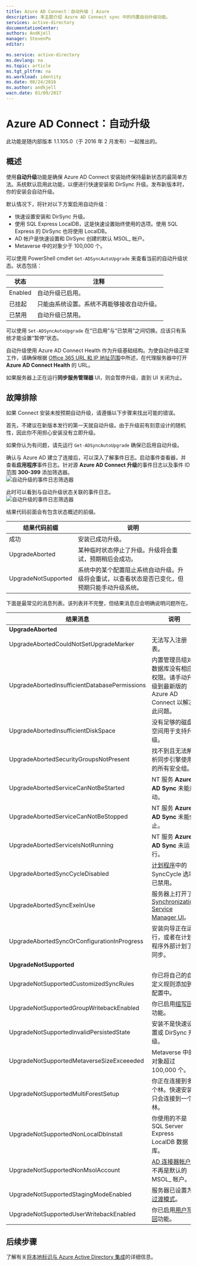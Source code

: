 ```yaml
---
title: Azure AD Connect：自动升级 | Azure
description: 本主题介绍 Azure AD Connect sync 中的内置自动升级功能。
services: active-directory
documentationCenter: 
authors: AndKjell
manager: StevenPo
editor: 

ms.service: active-directory
ms.devlang: na
ms.topic: article
ms.tgt_pltfrm: na
ms.workload: identity
ms.date: 08/24/2016
ms.author: andkjell
wacn.date: 01/09/2017
---
```


# Azure AD Connect：自动升级
此功能是随内部版本 1.1.105.0（于 2016 年 2 月发布）一起推出的。

## 概述
使用**自动升级**功能是确保 Azure AD Connect 安装始终保持最新状态的最简单方法。系统默认启用此功能，以便进行快速安装和 DirSync 升级。发布新版本时，你的安装会自动升级。

默认情况下，将针对以下方案启用自动升级：

- 快速设置安装和 DirSync 升级。
- 使用 SQL Express LocalDB，这是快速设置始终使用的选项。使用 SQL Express 的 DirSync 也将使用 LocalDB。
- AD 帐户是快速设置和 DirSync 创建的默认 MSOL\_ 帐户。
- Metaverse 中的对象少于 100,000 个。

可以使用 PowerShell cmdlet `Get-ADSyncAutoUpgrade` 来查看当前的自动升级状态。状态包括：

状态 | 注释
---- | ----
Enabled | 自动升级已启用。
已挂起 | 只能由系统设置。系统不再能够接收自动升级。
已禁用 | 自动升级已禁用。

可以使用 `Set-ADSyncAutoUpgrade` 在“已启用”与“已禁用”之间切换。应该只有系统才能设置“暂停”状态。

自动升级使用 Azure AD Connect Health 作为升级基础结构。为使自动升级正常工作，请确保根据 [Office 365 URL 和 IP 地址范围](https://support.office.com/article/Office-365-URLs-and-IP-address-ranges-8548a211-3fe7-47cb-abb1-355ea5aa88a2)中所述，在代理服务器中打开 **Azure AD Connect Health** 的 URL。

如果服务器上正在运行**同步服务管理器** UI，则会暂停升级，直到 UI 关闭为止。

## 故障排除
如果 Connect 安装未按预期自动升级，请遵循以下步骤来找出可能的错误。

首先，不建议在新版本发行的第一天就自动升级。由于升级前有刻意设计的随机性，因此你不用担心安装没有立即升级。

如果你认为有问题，请先运行 `Get-ADSyncAutoUpgrade` 确保已启用自动升级。

确认与 Azure AD 建立了连接后，可以深入了解事件日志。启动事件查看器，并查看**应用程序**事件日志。针对源 **Azure AD Connect 升级**的事件日志以及事件 ID 范围 **300-399** 添加筛选器。  
![自动升级的事件日志筛选器](./media/active-directory-aadconnect-feature-automatic-upgrade/eventlogfilter.png)  

此时可以看到与自动升级状态关联的事件日志。  
![自动升级的事件日志筛选器](./media/active-directory-aadconnect-feature-automatic-upgrade/eventlogresult.png)

结果代码前面会有包含状态概述的前缀。

结果代码前缀 | 说明
--- | ---
成功 | 安装已成功升级。
UpgradeAborted | 某种临时状态停止了升级。升级将会重试，预期稍后会成功。
UpgradeNotSupported | 系统中的某个配置阻止系统自动升级。升级将会重试，以查看状态是否已变化，但预期只能手动升级系统。

下面是最常见的消息列表。该列表并不完整，但结果消息应会明确说明问题所在。

结果消息 | 说明
--- | ---
**UpgradeAborted** |
UpgradeAbortedCouldNotSetUpgradeMarker | 无法写入注册表。
UpgradeAbortedInsufficientDatabasePermissions | 内置管理员组对数据库没有相应权限。请手动升级到最新版的 Azure AD Connect 以解决此问题。
UpgradeAbortedInsufficientDiskSpace | 没有足够的磁盘空间用于支持升级。
UpgradeAbortedSecurityGroupsNotPresent | 找不到且无法解析同步引擎使用的所有安全组。
UpgradeAbortedServiceCanNotBeStarted | NT 服务 **Azure AD Sync** 未能启动。
UpgradeAbortedServiceCanNotBeStopped | NT 服务 **Azure AD Sync** 未能停止。
UpgradeAbortedServiceIsNotRunning | NT 服务 **Azure AD Sync** 未运行。
UpgradeAbortedSyncCycleDisabled | [计划程序](./active-directory-aadconnectsync-feature-scheduler.md)中的 SyncCycle 选项已禁用。
UpgradeAbortedSyncExeInUse | 服务器上打开了 [Synchronization Service Manager UI](./active-directory-aadconnectsync-service-manager-ui.md)。
UpgradeAbortedSyncOrConfigurationInProgress | 安装向导正在运行，或者在计划程序外部计划了同步。
**UpgradeNotSupported** |
UpgradeNotSupportedCustomizedSyncRules | 你已将自己的自定义规则添加到配置中。
UpgradeNotSupportedGroupWritebackEnabled | 你已启用[组写回](./active-directory-aadconnect-feature-preview.md#group-writeback/)功能。
UpgradeNotSupportedInvalidPersistedState | 安装不是快速设置或 DirSync 升级。
UpgradeNotSupportedMetaverseSizeExceeeded | Metaverse 中的对象超过 100,000 个。
UpgradeNotSupportedMultiForestSetup | 你正在连接到多个林。快速安装只会连接到一个林。
UpgradeNotSupportedNonLocalDbInstall | 你使用的不是 SQL Server Express LocalDB 数据库。
UpgradeNotSupportedNonMsolAccount | [AD 连接器帐户](./active-directory-aadconnect-accounts-permissions.md#active-directory-account/)不再是默认的 MSOL\_ 帐户。
UpgradeNotSupportedStagingModeEnabled | 服务器已设置为[过渡模式](./active-directory-aadconnectsync-operations.md#staging-mode/)。
UpgradeNotSupportedUserWritebackEnabled | 你已启用[用户写回](./active-directory-aadconnect-feature-preview.md#user-writeback/)功能。

## 后续步骤
了解有关[将本地标识与 Azure Active Directory 集成](./active-directory-aadconnect.md)的详细信息。

<!---HONumber=Mooncake_Quality_Review_0104_2017-->
